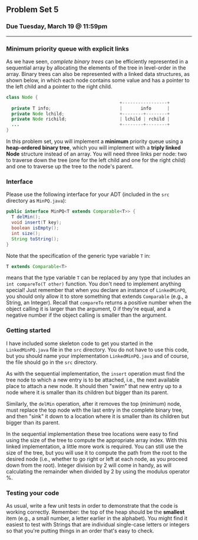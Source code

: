 ## Problem Set 5

### Due Tuesday, March 19 @ 11:59pm

---
### Minimum priority queue with explicit links

As we have seen, *complete binary trees* can be efficiently represented in a sequential array by allocating the elements of the tree in level-order in the array. Binary trees can also be represented with a linked data structures, as shown below, in which each node contains some value and has a pointer to the left child and a pointer to the right child.


```java
class Node {
                                           +-----------------+
  private T info;                          |       info      |
  private Node lchild;                     +--------+--------+
  private Node richild;                    | lchild | rchild |
  ...                                      +--------+--------+
}
```

In this problem set, you will implement a **minimum** priority queue using a **heap-ordered binary tree**, which you will implement with a **triply linked Node** structure instead of an array. You will need three links per node: two to traverse down the tree (one for the left child and one for the right child) and one to traverse up the tree to the node's parent. 

### Interface
Please use the following interface for your ADT (included in the `src` directory as `MinPQ.java`):

```java
public interface MinPQ<T extends Comparable<T>> {
  T delMin();
  void insert(T key);
  boolean isEmpty();
  int size();
  String toString();
}
```

Note that the specification of the generic type variable `T` in:

```java
T extends Comparable<T>
```

means that the type variable `T` can be replaced by any type that includes an `int compareTo(T other)` function. You don't need to implement anything special! Just remember that when you declare an instance of `LinkedMinPQ`, you should only allow it to store something that extends `Comparable` (e.g., a String, an Integer). Recall that `compareTo` returns a positive number when the object calling it is larger than the argument, 0 if they're equal, and a negative number if the object calling is smaller than the argument.

### Getting started
I have included some skeleton code to get you started in the `LinkedMinPQ.java` file in the `src` directory. You do not have to use this code, but you should name your implementation `LinkedMinPQ.java` and of course, the file should go in the `src` directory.

As with the sequential implementation, the `insert` operation must find the tree node to which a new entry is to be attached, i.e., the next available place to attach a new node. It should then "swim" that new entry up to a node where it is smaller than its children but bigger than its parent.

Similarly, the `delMin` operation, after it removes the top (minimum) node, must replace the top node with the last entry in the complete binary tree, and then "sink" it down to a location where it is smaller than its children but bigger than its parent. 

In the sequential implementation these tree locations were easy to find using the size of the tree to compute the appropriate array index. With this linked implementation, a little more work is required. You can still use the size of the tree, but you will use it to compute the path from the root to the desired node (i.e., whether to go right or left at each node, as you proceed down from the root). Integer division by 2 will come in handy, as will calculating the remainder when divided by 2 by using the modulus operator %.

### Testing your code
As usual, write a few unit tests in order to demonstrate that the code is working correctly. Remember: the top of the heap should be the **smallest** item (e.g., a small number, a letter earlier in the alphabet). You might find it easiest to test with Strings that are individual single-case letters or integers so that you're putting things in an order that's easy to check.

